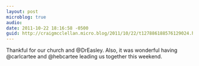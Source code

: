 ```yaml
---
layout: post
microblog: true
audio: 
date: 2011-10-22 18:16:58 -0500
guid: http://craigmcclellan.micro.blog/2011/10/22/t127886188576129024.html
---
```

Thankful for our church and @DrEasley. Also, it was wonderful having @carlcartee and @hebcartee leading us together this weekend.
